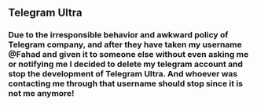 ## Telegram Ultra
### Due to the irresponsible behavior and awkward policy of Telegram company, and after they have taken my username @Fahad and given it to someone else without even asking me or notifying me I decided to delete my telegram account and stop the development of Telegram Ultra. And whoever was contacting me through that username should stop since it is not me anymore! 
